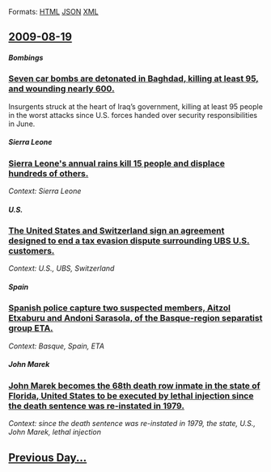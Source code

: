 
Formats: [HTML](2009/08/19/index.html)  [JSON](2009/08/19/index.json)  [XML](2009/08/19/index.xml)  

## [2009-08-19](/news/2009/08/19/index.md)

##### Bombings
### [ Seven car bombs are detonated in Baghdad, killing at least 95, and wounding nearly 600. ](/news/2009/08/19/seven-car-bombs-are-detonated-in-baghdad-killing-at-least-95-and-wounding-nearly-600.md)
Insurgents struck at the heart of Iraq’s government, killing at least 95 people in the worst attacks since U.S. forces handed over security responsibilities in June.

##### Sierra Leone
### [ Sierra Leone's annual rains kill 15 people and displace hundreds of others. ](/news/2009/08/19/sierra-leone-s-annual-rains-kill-15-people-and-displace-hundreds-of-others.md)
_Context: Sierra Leone_

##### U.S.
### [ The United States and Switzerland sign an agreement designed to end a tax evasion dispute surrounding UBS U.S. customers. ](/news/2009/08/19/the-united-states-and-switzerland-sign-an-agreement-designed-to-end-a-tax-evasion-dispute-surrounding-ubs-u-s-customers.md)
_Context: U.S., UBS, Switzerland_

##### Spain
### [ Spanish police capture two suspected members, Aitzol Etxaburu and Andoni Sarasola, of the Basque-region separatist group ETA. ](/news/2009/08/19/spanish-police-capture-two-suspected-members-aitzol-etxaburu-and-andoni-sarasola-of-the-basque-region-separatist-group-eta.md)
_Context: Basque, Spain, ETA_

##### John Marek
### [ John Marek becomes the 68th death row inmate in the state of Florida, United States to be executed by lethal injection since the death sentence was re-instated in 1979.](/news/2009/08/19/john-marek-becomes-the-68th-death-row-inmate-in-the-state-of-florida-united-states-to-be-executed-by-lethal-injection-since-the-death-sent.md)
_Context: since the death sentence was re-instated in 1979, the state, U.S., John Marek, lethal injection_

## [Previous Day...](/news/2009/08/18/index.md)


